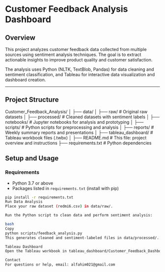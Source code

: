 # Customer Feedback Analysis Dashboard

## Overview

This project analyzes customer feedback data collected from multiple sources using sentiment analysis techniques. The goal is to extract actionable insights to improve product quality and customer satisfaction.

The analysis uses Python (NLTK, TextBlob, Pandas) for data cleaning and sentiment classification, and Tableau for interactive data visualization and dashboard creation.

---

## Project Structure

Customer_Feedback_Analysis/
│
├── data/
│ ├── raw/ # Original raw datasets
│ ├── processed/ # Cleaned datasets with sentiment labels
│
├── notebooks/ # Jupyter notebooks for analysis and prototyping
│
├── scripts/ # Python scripts for preprocessing and analysis
│
├── reports/ # Weekly summary reports and presentations
│
├── tableau_dashboard/ # Tableau workbook files (.twbx)
│
├── README.md # This file: project overview and instructions
├── requirements.txt # Python dependencies



## Setup and Usage

### Requirements

- Python 3.7 or above
- Packages listed in `requirements.txt` (install with pip)

```bash
pip install -r requirements.txt
Run Data Analysis
Place your raw dataset (redmi6.csv) in data/raw/.

Run the Python script to clean data and perform sentiment analysis:

bash
Copy
python scripts/feedback_analysis.py
This generates cleaned and sentiment-labeled files in data/processed/.

Tableau Dashboard
Open the Tableau workbook in tableau_dashboard/Customer_Feedback_Dashboard.twbx to explore interactive dashboards built on processed data.

Contact
For questions or help, email: alfahim021@gmail.com
